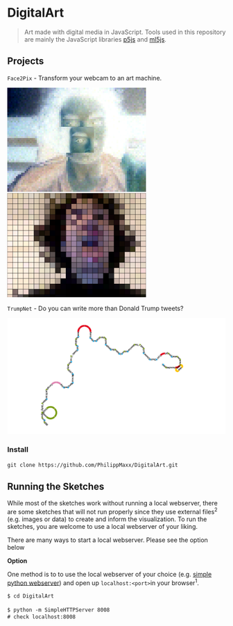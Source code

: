 # DigitalArt
>Art made with digital media in JavaScript. Tools used in this repository are mainly the JavaScript libraries [p5js](https://p5js.org) and [ml5js](https://ml5js.org).

## Projects

`Face2Pix` - Transform your webcam to an art machine.

<img src="/Face2Pix/images/example1.png" width="320"> <img src="/Face2Pix/images/example2.png" width="320">

`TrumpNet` - Do you can write more than Donald Trump tweets?

<img src="/TrumpNet/images/example.png">

### Install

`git clone https://github.com/PhilippMaxx/DigitalArt.git`

Running the Sketches
--------------------

While most of the sketches work without running a local webserver, there are some sketches that will not run properly since they use external files<sup>2</sup> (e.g. images or data) to create and inform the visualization. To run the sketches, you are welcome to use a local webserver of your liking.

There are many ways to start a local webserver. Please see the option below

**Option**

One method is to to use the local webserver of your choice (e.g. [simple python webserver](https://developer.mozilla.org/en-US/docs/Learn/Common_questions/set_up_a_local_testing_server)) and open up `localhost:<port>`in your browser<sup>1</sup>.

```
$ cd DigitalArt

$ python -m SimpleHTTPServer 8008
# check localhost:8008
```

